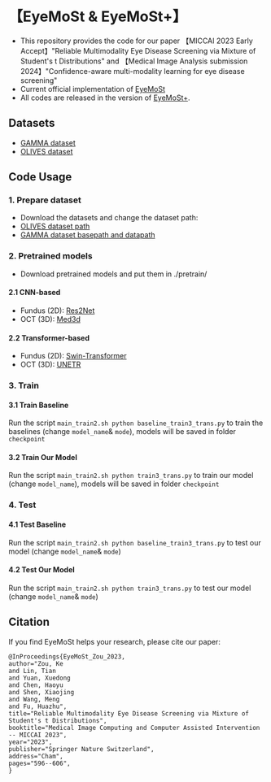 # 【EyeMoSt & EyeMoSt+】 
* This repository provides the code for our paper 【MICCAI 2023 Early Accept】"Reliable Multimodality Eye Disease Screening via Mixture of Student's t Distributions" and 【Medical Image Analysis submission 2024】"Confidence-aware multi-modality learning for eye disease screening"
* Current official implementation of [EyeMoSt](https://arxiv.org/abs/2303.09790)
* All codes are released in the version of [EyeMoSt+](https://github.com/Cocofeat/EyeMoSt/tree/main/MedIA%E2%80%9924).

## Datasets
* [GAMMA dataset](https://gamma.grand-challenge.org/)
* [OLIVES dataset](https://doi.org/10.5281/zenodo.7105232)

## Code Usage
### 1. Prepare dataset
* Download the datasets and change the dataset path:
* [OLIVES dataset path](https://github.com/Cocofeat/EyeMoSt/blob/fb471c67beafe70dfb4d67f896d3220ec0a48df3/MedIA%E2%80%9924/train3_trans.py#L409)
* [GAMMA dataset basepath and datapath](https://github.com/Cocofeat/EyeMoSt/blob/fb471c67beafe70dfb4d67f896d3220ec0a48df3/MedIA%E2%80%9924/train3_trans.py#L431)

### 2. Pretrained models
* Download pretrained models and put them in ./pretrain/

#### 2.1 CNN-based
* Fundus (2D): [Res2Net](https://github.com/LeiJiangJNU/Res2Net)
* OCT (3D):  [Med3d](https://github.com/cshwhale/Med3D)
#### 2.2 Transformer-based
* Fundus (2D): [Swin-Transformer](https://github.com/microsoft/Swin-Transformer)
* OCT (3D): [UNETR](https://github.com/Project-MONAI/research-contributions/tree/main/UNETR)

### 3. Train
#### 3.1 Train Baseline
Run the script ```main_train2.sh python baseline_train3_trans.py``` to train the baselines (change ``` model_name ```& ```mode```), models will be saved in folder ```checkpoint```
#### 3.2 Train Our Model
Run the script ```main_train2.sh python train3_trans.py``` to train our model (change ``` model_name ```), models will be saved in folder ```checkpoint```
### 4. Test
#### 4.1 Test Baseline
Run the script ```main_train2.sh python baseline_train3_trans.py``` to test our model  (change ``` model_name ```& ```mode```)
#### 4.2 Test Our Model
Run the script ```main_train2.sh python train3_trans.py``` to test our model (change ``` model_name ```& ```mode```)

## Citation
If you find EyeMoSt helps your research, please cite our paper:
```
@InProceedings{EyeMoSt_Zou_2023,
author="Zou, Ke
and Lin, Tian
and Yuan, Xuedong
and Chen, Haoyu
and Shen, Xiaojing
and Wang, Meng
and Fu, Huazhu",
title="Reliable Multimodality Eye Disease Screening via Mixture of Student's t Distributions",
booktitle="Medical Image Computing and Computer Assisted Intervention -- MICCAI 2023",
year="2023",
publisher="Springer Nature Switzerland",
address="Cham",
pages="596--606",
}
```
